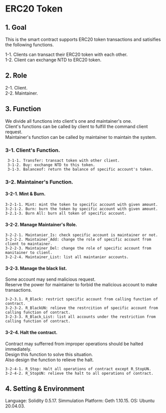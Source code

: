 # ERC20 Token
## 1. Goal ##
This is the smart contract supports ERC20 token transactions and satisifies the following functions.
  
 1-1. Clients can transact their ERC20 token with each other.  
 1-2. Client can exchange NTD to ERC20 token. 
 ## 2. Role ## 
  2-1. Client.  
  2-2. Maintainer.
 ## 3. Function ##
We divide all functions into client's one and maintainer's one.  
Client's functions can be called by client to fulfill the command client request.  
Maintainer's function can be called by maintainer to maintain the system.   
  ### 3-1. Client's Function. ###    
     3-1-1. Transfer: transact token with other client.  
     3-1-2. Buy: exchange NTD to this token.  
     3-1-3. Balanceof: return the balance of specific account's token.  
  ### 3-2. Maintainer's Function. ###
   #### 3-2-1. Mint & Burn. ####
    3-2-1-1. Mint: mint the token to specific account with given amount.
    3-2-1-2. Burn: burn the token by specific account with given amount.
    3-2.1-3. Burn All: burn all token of specific account.
   #### 3-2-2. Manage Maintainer's Role. ####
    3-2-2-1. Maintanier_Is: check specific account is maintainer or not.
    3-2-2-2. Maintainer_Add: change the role of specific account from client to maintainer.
    3-2-2-3. Maintainer_Del: change the role of specific account from manitainer to client.
    3-2-2-4. Maintainer_List: list all maintanier accounts. 
   #### 3-2-3. Manage the black list. ####
   Some account may send malicious request.  
   Reserve the power for maintainer to forbid the malicious account to make transactions.  
     
    3-2-3.1. R_Black: restrict specific account from calling function of contract.
    3-2-3-2. R_BlackUN: relieve the restrcition of specific account from calling function of contract.
    3-2-3-3. R_Black_List: list all accounts under the restriction from calling function of contract.
   #### 3-2-4. Halt the contract. ####
   Contract may sufferred from improper operations should be halted immediately.  
   Design this function to solve this situation.  
   Also design the function to relieve the halt.  
     
    3-2-4-1. R_Stop: Halt all operations of contract except R_StopUN.  
    3-2-4-2. R_StopUN: relieve the halt to all operations of contract.
   ## 4. Setting & Environment ##
Language: Solidity 0.5.17.
Simmulation Platform: Geth 1.10.15.
OS: Ubuntu 20.04.03.

